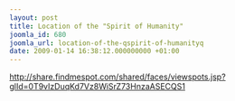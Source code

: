 ```yaml
---
layout: post
title: Location of the "Spirit of Humanity"
joomla_id: 680
joomla_url: location-of-the-qspirit-of-humanityq
date: 2009-01-14 16:38:12.000000000 +01:00
---
```

<a target="_blank" href="http://share.findmespot.com/shared/faces/viewspots.jsp?glId=0T9vIzDuqKd7Vz8WiSrZ73HnzaASECQS1"><span style="text-decoration: underline;"><span style="color: #810081;">http://share.findmespot.com/shared/faces/viewspots.jsp?glId=0T9vIzDuqKd7Vz8WiSrZ73HnzaASECQS1</span></span></a>
